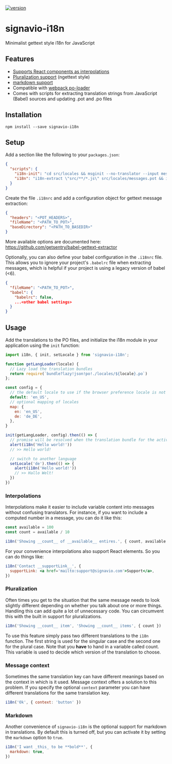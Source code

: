 [![version][version-badge]][package]

# signavio-i18n
Minimalist gettext style i18n for JavaScript

## Features
- [Supports React components as interpolations](#interpolations)
- [Pluralization support](#pluralization) (ngettext style)
- [markdown support](#markdown)
- Compatible with [webpack po-loader](https://github.com/perchlayer/po-loader)
- Comes with scripts for extracting translation strings from JavaScript (Babel) sources and updating .pot and .po files


## Installation

```shell
npm install --save signavio-i18n
```


## Setup

Add a section like the following to your `packages.json`:

```json
{
  "scripts": {
    "i18n-init": "cd src/locales && msginit --no-translator --input messages.pot --locale",
    "i18n": "i18n-extract \"src/**/*.js\" src/locales/messages.pot && i18n-merge src/locales/messages.pot src/locales/*.po"
  }
}
```

Create the file `.i18nrc` and add a configuration object for gettext message extraction:

```json
{
  "headers": "<POT_HEADERS>",
  "fileName": "<PATH_TO_POT>",
  "baseDirectory": "<PATH_TO_BASEDIR>"
}
```

More available options are documented here: https://github.com/getsentry/babel-gettext-extractor

Optionally, you can also define your babel configuration in the `.i18nrc` file.
This allows you to ignore your project's `.babelrc` file when extracting
messages, which is helpful if your project is using a legacy version of babel
(\<6).

```json
{
  "fileName": "<PATH_TO_POT>",
  "babel": {
    "babelrc": false,
    ...<other babel settings>
  }
}
```


## Usage

Add the translations to the PO files, and initialize the i18n module in your application using the `init` function:

```javascript
import i18n, { init, setLocale } from 'signavio-i18n';

function getLangLoader(locale) {
  // Lazy load the translation bundles
  return require(`bundle?lazy!json!po!./locales/${locale}.po`)
};

const config = {
  // the default locale to use if the browser preference locale is not available
  default: 'en_US',
  // optional mapping of locales
  map: {
    en: 'en_US',
    de: 'de_DE',
  },
}

init(getLangLoader, config).then(() => {
  // promise will be resolved when the translation bundle for the active locale has been loaded
  alert(i18n('Hello world!'))
  // >> Hello world!

  // switch to another language
  setLocale('de').then(() => {
    alert(i18n('Hello world!'))
    // >> Hallo Welt!
  })
})
```

### Interpolations

Interpolations make it easier to include variable content into messages without confusing translators.
For instance, if you want to include a computed number in a message, you can do it like this:

```javascript
const available = 100
const count = available / 10

i18n('Showing __count__ of __available__ entires.', { count, available })
```

For your convenience interpolations also support React elements.
So you can do things like:

```jsx
i18n('Contact __supportLink__', {
  supportLink: <a href='mailto:support@signavio.com'>Support</a>,
})
```

### Pluralization

Often times you get to the situation that the same message needs to look slightly different depending on whether you talk about one or more things.
Handling this can add quite a lot of unnecessary code.
You can circumvent this with the built in support for pluralizations.

```javascript
i18n('Showing __count__ item', 'Showing __count__ items', { count })
```

To use this feature simply pass two different translations to the `i18n` function.
The first string is used for the singular case and the second one for the plural case.
Note that you **have** to hand in a variable called count.
This variable is used to decide which version of the translation to choose.

### Message context

Sometimes the same translation key can have different meanings based on the context in which is it used.
Message context offers a solution to this problem.
If you specify the optional `context` parameter you can have different translations for the same translation key.

```javascript
i18n('Ok', { context: 'button' })
```

### Markdown

Another convenience of `signavio-i18n` is the optional support for markdown in translations.
By default this is turned off, but you can activate it by setting the `markdown` option to `true`.

```javascript
i18n('I want _this_ to be **bold**', {
  markdown: true,
})
```
[version-badge]: https://img.shields.io/npm/v/signavio-i18n.svg?style=flat-square
[package]: https://www.npmjs.com/package/signavio-i18n
